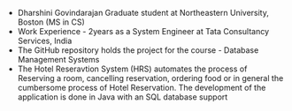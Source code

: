 - Dharshini Govindarajan Graduate student at Northeastern University, Boston (MS in CS) 
- Work Experience - 2years as a System Engineer at Tata Consultancy Services, India 
- The GitHub repository holds the project for the course - Database Management Systems 
- The Hotel Reseravtion System (HRS) automates the process of Reserving a room, cancelling reservation, ordering food or in general the cumbersome process of Hotel Reservation. The development of the application is done in Java with an SQL database support
